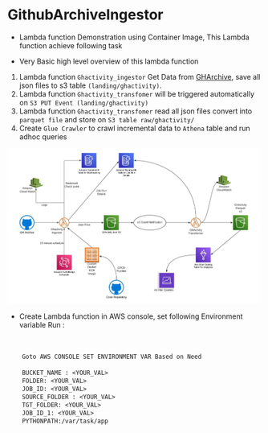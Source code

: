 # GithubArchiveIngestor
- Lambda function Demonstration using Container Image, This Lambda function achieve following task

- Very Basic high level overview of this lambda function
1) Lambda function `Ghactivity_ingestor` Get Data from [GHArchive](https://www.gharchive.org/), save all json files to s3 table `(landing/ghactivity)`.
2) Lambda function `Ghactivity_transfomer` will be triggered automatically on `S3 PUT Event (landing/ghactivity)`
3) Lambda function `Ghactivity_transfomer` read all json files convert into `parquet file` and store on `S3 table raw/ghactivity/`
4) Create `Glue Crawler` to crawl incremental data to `Athena` table and run adhoc queries


![Alt text](flowchart/Aws_Lambda_Function.jpeg)


- Create Lambda function in AWS console, set following Environment variable
Run : 
```
    
    
    Goto AWS CONSOLE SET ENVIRONMENT VAR Based on Need
    
    BUCKET_NAME : <YOUR_VAL>
    FOLDER: <YOUR_VAL>
    JOB_ID: <YOUR_VAL>
    SOURCE_FOLDER : <YOUR_VAL>
    TGT_FOLDER: <YOUR_VAL>
    JOB_ID_1: <YOUR_VAL>
    PYTHONPATH:/var/task/app
    
    

```
